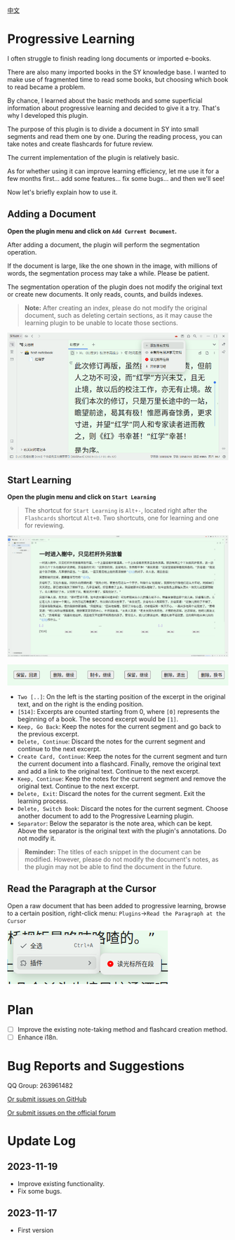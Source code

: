 [中文](https://github.com/IAliceBobI/sy-progressive-plugin/blob/main/README_zh_CN.md)

# Progressive Learning

I often struggle to finish reading long documents or imported e-books.

There are also many imported books in the SY knowledge base. I wanted to make use of fragmented time to read some books, but choosing which book to read became a problem.

By chance, I learned about the basic methods and some superficial information about progressive learning and decided to give it a try. That's why I developed this plugin.

The purpose of this plugin is to divide a document in SY into small segments and read them one by one. During the reading process, you can take notes and create flashcards for future review.

The current implementation of the plugin is relatively basic.

As for whether using it can improve learning efficiency, let me use it for a few months first... add some features... fix some bugs... and then we'll see!

Now let's briefly explain how to use it.

## Adding a Document

**Open the plugin menu and click on `Add Current Document`.**

After adding a document, the plugin will perform the segmentation operation.

If the document is large, like the one shown in the image, with millions of words, the segmentation process may take a while. Please be patient.

The segmentation operation of the plugin does not modify the original text or create new documents. It only reads, counts, and builds indexes.

> **Note:** After creating an index, please do not modify the original document, such as deleting certain sections, as it may cause the learning plugin to be unable to locate those sections.

![Alt text](assets/addDoc.png)

## Start Learning

**Open the plugin menu and click on `Start Learning`**

> The shortcut for `Start Learning` is `Alt+-`, located right after the `Flashcards` shortcut `Alt+0`. Two shortcuts, one for learning and one for reviewing.

![Alt text](assets/reading.png)

![Alt text](assets/buttons.png)

* `Two [..]`: On the left is the starting position of the excerpt in the original text, and on the right is the ending position.
* `[514]`: Excerpts are counted starting from 0, where `[0]` represents the beginning of a book. The second excerpt would be `[1]`.
* `Keep, Go Back`: Keep the notes for the current segment and go back to the previous excerpt.
* `Delete, Continue`: Discard the notes for the current segment and continue to the next excerpt.
* `Create Card, Continue`: Keep the notes for the current segment and turn the current document into a flashcard. Finally, remove the original text and add a link to the original text. Continue to the next excerpt.
* `Keep, Continue`: Keep the notes for the current segment and remove the original text. Continue to the next excerpt.
* `Delete, Exit`: Discard the notes for the current segment. Exit the learning process.
* `Delete, Switch Book`: Discard the notes for the current segment. Choose another document to add to the Progressive Learning plugin.
* `Separator`: Below the separator is the note area, which can be kept. Above the separator is the original text with the plugin's annotations. Do not modify it.

> **Reminder:** The titles of each snippet in the document can be modified. However, please do not modify the document's notes, as the plugin may not be able to find the document in the future.

## Read the Paragraph at the Cursor

Open a raw document that has been added to progressive learning, browse to a certain position, right-click menu: `Plugins`->`Read the Paragraph at the Cursor`

![Alt text](assets/rightClickMenu.png)

# Plan

- [ ] Improve the existing note-taking method and flashcard creation method.
- [ ] Enhance i18n.

# Bug Reports and Suggestions

QQ Group: 263961482

[Or submit issues on GitHub](https://github.com/IAliceBobI/sy-progressive-plugin/issues)

[Or submit issues on the official forum](https://ld246.com/tag/siyuan)

# Update Log

## 2023-11-19

* Improve existing functionality.
* Fix some bugs.

## 2023-11-17

* First version